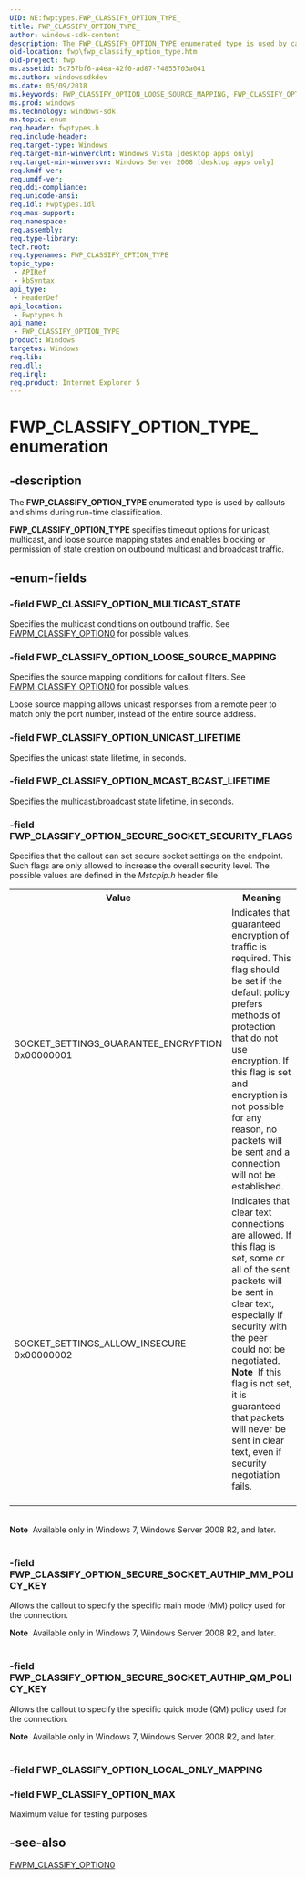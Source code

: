 ```yaml
---
UID: NE:fwptypes.FWP_CLASSIFY_OPTION_TYPE_
title: FWP_CLASSIFY_OPTION_TYPE_
author: windows-sdk-content
description: The FWP_CLASSIFY_OPTION_TYPE enumerated type is used by callouts and shims during run-time classification.FWP_CLASSIFY_OPTION_TYPE specifies timeout options for unicast, multicast, and loose source mapping states and enables blocking or permission of state creation on outbound multicast and broadcast traffic.
old-location: fwp\fwp_classify_option_type.htm
old-project: fwp
ms.assetid: 5c757bf6-a4ea-42f0-ad87-74855703a041
ms.author: windowssdkdev
ms.date: 05/09/2018
ms.keywords: FWP_CLASSIFY_OPTION_LOOSE_SOURCE_MAPPING, FWP_CLASSIFY_OPTION_MAX, FWP_CLASSIFY_OPTION_MCAST_BCAST_LIFETIME, FWP_CLASSIFY_OPTION_MULTICAST_STATE, FWP_CLASSIFY_OPTION_SECURE_SOCKET_AUTHIP_MM_POLICY_KEY, FWP_CLASSIFY_OPTION_SECURE_SOCKET_AUTHIP_QM_POLICY_KEY, FWP_CLASSIFY_OPTION_SECURE_SOCKET_SECURITY_FLAGS, FWP_CLASSIFY_OPTION_TYPE, FWP_CLASSIFY_OPTION_TYPE enumeration [Filtering], FWP_CLASSIFY_OPTION_TYPE_, FWP_CLASSIFY_OPTION_UNICAST_LIFETIME, fwp.fwp_classify_option_type, fwptypes/FWP_CLASSIFY_OPTION_LOOSE_SOURCE_MAPPING, fwptypes/FWP_CLASSIFY_OPTION_MAX, fwptypes/FWP_CLASSIFY_OPTION_MCAST_BCAST_LIFETIME, fwptypes/FWP_CLASSIFY_OPTION_MULTICAST_STATE, fwptypes/FWP_CLASSIFY_OPTION_SECURE_SOCKET_AUTHIP_MM_POLICY_KEY, fwptypes/FWP_CLASSIFY_OPTION_SECURE_SOCKET_AUTHIP_QM_POLICY_KEY, fwptypes/FWP_CLASSIFY_OPTION_SECURE_SOCKET_SECURITY_FLAGS, fwptypes/FWP_CLASSIFY_OPTION_TYPE, fwptypes/FWP_CLASSIFY_OPTION_UNICAST_LIFETIME
ms.prod: windows
ms.technology: windows-sdk
ms.topic: enum
req.header: fwptypes.h
req.include-header: 
req.target-type: Windows
req.target-min-winverclnt: Windows Vista [desktop apps only]
req.target-min-winversvr: Windows Server 2008 [desktop apps only]
req.kmdf-ver: 
req.umdf-ver: 
req.ddi-compliance: 
req.unicode-ansi: 
req.idl: Fwptypes.idl
req.max-support: 
req.namespace: 
req.assembly: 
req.type-library: 
tech.root: 
req.typenames: FWP_CLASSIFY_OPTION_TYPE
topic_type:
 - APIRef
 - kbSyntax
api_type:
 - HeaderDef
api_location:
 - Fwptypes.h
api_name:
 - FWP_CLASSIFY_OPTION_TYPE
product: Windows
targetos: Windows
req.lib: 
req.dll: 
req.irql: 
req.product: Internet Explorer 5
---
```


# FWP_CLASSIFY_OPTION_TYPE_ enumeration


## -description


The <b>FWP_CLASSIFY_OPTION_TYPE</b> enumerated type is used by callouts and shims during run-time classification.

<b>FWP_CLASSIFY_OPTION_TYPE</b> specifies timeout options for unicast, multicast, and loose source mapping states and enables blocking or permission of state creation on outbound multicast and broadcast traffic.


## -enum-fields




### -field FWP_CLASSIFY_OPTION_MULTICAST_STATE

Specifies the multicast conditions on outbound traffic. See <a href="https://msdn.microsoft.com/library/windows/hardware/ff550078">FWPM_CLASSIFY_OPTION0</a> for possible values.


### -field FWP_CLASSIFY_OPTION_LOOSE_SOURCE_MAPPING

Specifies the source mapping conditions for callout filters. See <a href="https://msdn.microsoft.com/library/windows/hardware/ff550078">FWPM_CLASSIFY_OPTION0</a> for possible values.

 Loose source mapping allows unicast responses from a remote peer to match only the port number, instead of the entire source address.


### -field FWP_CLASSIFY_OPTION_UNICAST_LIFETIME

Specifies the unicast state lifetime, in seconds.


### -field FWP_CLASSIFY_OPTION_MCAST_BCAST_LIFETIME

Specifies the multicast/broadcast state lifetime, in seconds.


### -field FWP_CLASSIFY_OPTION_SECURE_SOCKET_SECURITY_FLAGS

Specifies that the callout can set secure socket settings on the endpoint.    Such flags are only allowed to increase the overall security level. The possible values are defined in the <i>Mstcpip.h</i> header file.

<table>
<tr>
<th>Value</th>
<th>Meaning</th>
</tr>
<tr>
<td>SOCKET_SETTINGS_GUARANTEE_ENCRYPTION 0x00000001 </td>
<td>Indicates that guaranteed encryption of traffic is required.  This flag should be set if the default policy prefers methods of protection that do not use encryption. If this flag is set and encryption is not possible for any reason, no packets will be sent and a connection will not be established.</td>
</tr>
<tr>
<td>SOCKET_SETTINGS_ALLOW_INSECURE 0x00000002 </td>
<td>Indicates that clear text connections are allowed.  If this flag is set, some or all of the sent packets will be sent in clear text, especially if security with the peer could not be negotiated.<div class="alert"><b>Note</b>  If this flag is not set, it is guaranteed that packets will never be sent in clear text, even if security negotiation fails.</div>
<div> </div>
</td>
</tr>
</table>
 

<div class="alert"><b>Note</b>  Available only in Windows 7,  Windows Server 2008 R2, and later.</div>
<div> </div>

### -field FWP_CLASSIFY_OPTION_SECURE_SOCKET_AUTHIP_MM_POLICY_KEY

Allows the callout to specify the specific main mode (MM) policy used for the connection.   

<div class="alert"><b>Note</b>  Available only in Windows 7,  Windows Server 2008 R2, and later.</div>
<div> </div>

### -field FWP_CLASSIFY_OPTION_SECURE_SOCKET_AUTHIP_QM_POLICY_KEY

Allows the callout to specify the specific quick mode (QM) policy used for the connection.   

<div class="alert"><b>Note</b>  Available only in Windows 7,  Windows Server 2008 R2, and later.</div>
<div> </div>

### -field FWP_CLASSIFY_OPTION_LOCAL_ONLY_MAPPING


### -field FWP_CLASSIFY_OPTION_MAX

Maximum value for testing purposes.


## -see-also




<a href="https://msdn.microsoft.com/library/windows/hardware/ff550078">FWPM_CLASSIFY_OPTION0</a>
 

 

